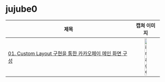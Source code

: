 # jujube0

|제목|캡쳐 이미지|
|---|:---:|
|[01. Custom Layout 구현을 통한 카카오페이 메인 화면 구성](./01-kakaopay-main/01-kakaobank-main.md)|<img width=30% alt="image" src="https://user-images.githubusercontent.com/60654009/214060192-decb711f-6c62-4030-95bc-3a52f18211ef.png">|
